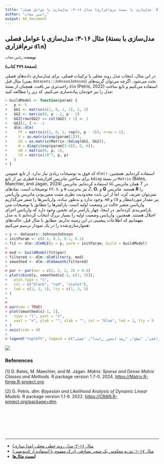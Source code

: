 ```yaml
---
title: "مثال ۱۶-۳: مدل‌سازی با عوامل فصلی (مدل‌سازی با بستهٔ نرم‌افزاری `dlm`)"
author: "رامین مجاب"
output: md_document
---
```

##  مثال ۱۶-۳: مدل‌سازی با عوامل فصلی (مدل‌سازی با بستهٔ نرم‌افزاری `dlm`)
<p style='font-size: 0.8em;'><b>نویسنده:</b> <span>رامین مجاب</span></p>

**(صفحهٔ ۴۷۹ کتاب)** 
 
در این مثال،   انتخاب مدل روند محلی با ترکیبات فصلی، برای مدل‌سازی داده‌های  فصلی مثال قبل (یعنی `datasets::JohnsonJohnson`) بحث می‌شود. اگرچه می‌توان گزینه‌های راحت‌تری نیز یافت، همچنان از بستهٔ `dlm` <span dir="ltr">(Petris, 2022)</span> استفاده می‌کنیم و تابع ساخت مدل را نیز خودمان پیاده‌سازی می‌کنیم. کد زیر را مطالعه کنید:


``` r
> buildModel <- function(param) {
+   p <- 5
+   GG1 <- matrix(c(1, 0, 1, 1), 2, 2)
+   GG2 <- matrix(0, p - 2, p - 2)
+   GG2[row(GG2) == col(GG2) + 1] <- 1
+   GG2[1, ] <- -1
+   dlm::dlm(
+     FF = matrix(c(1, 0, 1, rep(0, p - 3)), nrow = 1),
+     V = as.matrix(exp(param[1])),
+     GG = as.matrix(Matrix::bdiag(GG1, GG2)),
+     W = diag(c(exp(param[2:4]), 0, 0)),
+     m0 = matrix(0, p, 1),
+     C0 = matrix(10^7, p, p)
+   )
+ }
```
کد فوق  به توضیحات زیادی نیاز ندارد. از تابع عمومی `dlm()` استفاده کرده‌ایم. همچنین، برای ساختن ماتریس افرازشدهٔ قطری نیز از تابع `bdiag` در بستهٔ `Matrix` <span dir="ltr">(Bates, Maechler, and Jagan, 2024)</span> استفاده کرده‌ایم. ماتریس `GG` همان ماتریس $T$ در توضیحات است. نمادهای `FF`، `V`، و `W` نیز به‌ترتیب $Z$، $\boldsymbol{\Omega}$، و $\mathbf{Q}$ هستند.  ماتریس $\mathbf{R}$ را نمی‌توان تعریف کرد، اما از این بابت محدودیت نظری مثبت معین‌بودن ماتریس واریانس وجود ندارد و به‌طور ساده، واریانس‌ها را صفر می‌گذاریم.  `m0` و `C0` نیز مقدار موردانتظار و واریانس متغیر حالت در وضعیت اولیه است. پارامترها را مطابق با توضیحات متن  پارامتربندی کرده‌ایم. در اینجا، چهار پارامتر برای تخمین وجود دارد که واریانس اجزای اختلال هستند. همچنین، واریانس وضعیت اولیه را بسیار بزرگ انتخاب کرده‌ایم تا به مدل بفهمانیم که اطلاعات پیشینی در این زمینه نداریم. مطابق با مثال قبل، حالت‌های هموارسازی‌شده را در یک نمودار ترسیم می‌کنیم:


``` r
> y <- datasets::JohnsonJohnson
> initParam <- c(0.1, 0.1, 0.1, 0.1)
> fit <- dlm::dlmMLE(y = y, parm = initParam, build = buildModel)
> 
> mod <- buildModel(fit$par)
> filtered <- dlm::dlmFilter(y, mod)
> smoothed <- dlm::dlmSmooth(filtered)
> 
> par <- par(mar = c(2, 2, 2, 2) + 0.4)
> plot(cbind(y, smoothed$s[-1, c(1, 3)]),
+   plot.type = "s",
+   col = c("black", "red", "violet"),
+   lwd = c(2, 1, 1), lty = c(1, 3, 5)
+ )
> 
> 
> par(new = TRUE)
> plot(smoothed$s[-1, 2],
+   type = "l", yaxt = "n",
+   xaxt = "n", ylab = "", xlab = "", col = "blue", lwd = 1, lty = 5
+ )
> axis(side = 4)
> 
> legend("topleft", legend = c("واقعی", "سطح", "رشد (محور راست)", "فصلی"), lwd = c(2, 1, 1, 1), lty = c(1, 3, 5), col = c("black", "red", "blue", "violet"), cex = 0.8)
```

<img src="/rstatistics63/assets/images/matrix_book_fa/fig_local_seasonal-1.svg" style="display: block; margin: auto;" />





### References

[1] D. Bates, M. Maechler, and M. Jagan. _Matrix: Sparse and Dense Matrix
Classes and Methods_. R package version 1.7-0. 2024.
<https://Matrix.R-forge.R-project.org>.

[2] G. Petris. _dlm: Bayesian and Likelihood Analysis of Dynamic Linear Models_.
R package version 1.1-6. 2022. <https://CRAN.R-project.org/package=dlm>.


<p style='margin-bottom:3cm;'></p><hr/>

- [مثال ۱۶-۲: مدل روند خطی محلی (مدل‌سازی)](matrix_book_fa_example16.2.html)
- [مثال ۱۷-۱: توزیع معکوس یک متغیر تصادفی (درک مفهوم با استفاده از کدنویسی)](matrix_book_fa_example17.1.html)
- [<b>لیست مثال‌ها</b>](matrix_book_fa.html)
